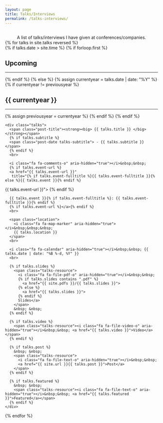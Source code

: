```yaml
---
layout: page
title: Talks/Interviews
permalink: /talks-interviews/
---
```

<br>
<div align="center"> A list of talks/interviews I have given at conferences/companies. </div>

<div>
{% for talks in site.talks reversed %}
  <br>
  {% if talks.date > site.time %}
    {% if forloop.first %}
      <h2 class="talks-section" id="upcoming">Upcoming</h2>
      <hr class="talks-hr">
    {% endif %}
  {% else %}
    {% assign currentyear = talks.date | date: "%Y" %}
    {% if currentyear != previousyear %}
      <h2 class="talks-section" id="y{{ talks.date | date: "%Y"}}">{{ currentyear }}</h2>
      <hr class="talks-hr">
      {% assign previousyear = currentyear %}
    {% endif %}
  {% endif %}


    <div class="talks">
      <span class="post-title"><strong><big> {{ talks.title }} </big></strong></span>
      {% if talks.subtitle %}
      <span class="post-date talks-subtitle"> - {{ talks.subtitle }} </span>
      {% endif %}
      <br>

      <i class="fa fa-comments-o" aria-hidden="true"></i>&nbsp;&nbsp;
      {% if talks.event-url %}
      <a href="{{ talks.event-url }}"
       title="{% if talks.event-fulltitle %}{{ talks.event-fulltitle }}{% else %}{{ talks.event }}{% endif %}
{{ talks.event-url }}">
      {% endif %}

      {{ talks.event }}{% if talks.event-fulltitle %}: {{ talks.event-fulltitle }}{% endif %}
      {% if talks.event-url %}</a>{% endif %}
      <br>

      <span class="location">
        <i class="fa fa-map-marker" aria-hidden="true"></i>&nbsp;&nbsp;&nbsp;
        {{ talks.location }}
      </span>
      <br>

      <i class="fa fa-calendar" aria-hidden="true"></i>&nbsp;&nbsp; {{ talks.date | date: "%B %-d, %Y" }}
      <br>

      {% if talks.slides %}
        <span class="talks-resource">
          <i class="fa fa-file-pdf-o" aria-hidden="true"></i>&nbsp;&nbsp;
          {% if talks.slides contains ".pdf" %}
            <a href="{{ site.pdfs }}/{{ talks.slides }}">
          {% else %}
            <a href="{{ talks.slides }}">
          {% endif %}
          Slides</a>
        </span>
        &nbsp; &nbsp;
      {% endif %}

      {% if talks.video %}
        <span class="talks-resource"><i class="fa fa-file-video-o" aria-hidden="true"></i>&nbsp;&nbsp; <a href="{{ talks.video }}">Video</a></span>
      {% endif %}

      {% if talks.post %}
        &nbsp; &nbsp;
        <span class="talks-resource">
          <i class="fa fa-file-text-o" aria-hidden="true"></i>&nbsp;&nbsp;
          <a href="{{ site.url }}{{ talks.post }}">Post</a>
        </span>
      {% endif %}

      {% if talks.featured %}
        &nbsp; &nbsp;
        <span class="talks-resource"><i class="fa fa-file-text-o" aria-hidden="true"></i>&nbsp;&nbsp; <a href="{{ talks.featured }}">Featured</a></span>
      {% endif %}
    </div>
{% endfor %}
</div>
